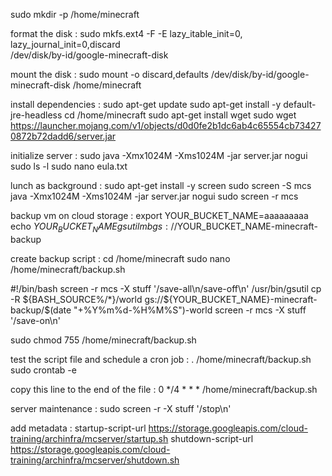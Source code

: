 sudo mkdir -p /home/minecraft

format the disk : 
sudo mkfs.ext4 -F -E lazy_itable_init=0,\
lazy_journal_init=0,discard \
/dev/disk/by-id/google-minecraft-disk

mount the disk : 
sudo mount -o discard,defaults /dev/disk/by-id/google-minecraft-disk /home/minecraft

install dependencies : 
sudo apt-get update
sudo apt-get install -y default-jre-headless
cd /home/minecraft
sudo apt-get install wget
sudo wget https://launcher.mojang.com/v1/objects/d0d0fe2b1dc6ab4c65554cb734270872b72dadd6/server.jar

initialize server : 
sudo java -Xmx1024M -Xms1024M -jar server.jar nogui
sudo ls -l
sudo nano eula.txt

lunch as background : 
sudo apt-get install -y screen
sudo screen -S mcs java -Xmx1024M -Xms1024M -jar server.jar nogui
sudo screen -r mcs

backup vm on cloud storage : 
export YOUR_BUCKET_NAME=aaaaaaaaa
echo $YOUR_BUCKET_NAME
gsutil mb gs://$YOUR_BUCKET_NAME-minecraft-backup

create backup script : 
cd /home/minecraft
sudo nano /home/minecraft/backup.sh

#!/bin/bash
screen -r mcs -X stuff '/save-all\n/save-off\n'
/usr/bin/gsutil cp -R ${BASH_SOURCE%/*}/world gs://${YOUR_BUCKET_NAME}-minecraft-backup/$(date "+%Y%m%d-%H%M%S")-world
screen -r mcs -X stuff '/save-on\n'

sudo chmod 755 /home/minecraft/backup.sh

test the script file and schedule a cron job : 
. /home/minecraft/backup.sh
sudo crontab -e

copy this line to the end of the file : 
0 */4 * * * /home/minecraft/backup.sh

server maintenance : 
sudo screen -r -X stuff '/stop\n'

add metadata : 
startup-script-url	https://storage.googleapis.com/cloud-training/archinfra/mcserver/startup.sh
shutdown-script-url	https://storage.googleapis.com/cloud-training/archinfra/mcserver/shutdown.sh